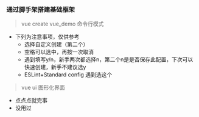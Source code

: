 ### 通过脚手架搭建基础框架
>vue create vue_demo	命令行模式
* 下列为注意事项，仅供参考
	* 选择自定义创建（第二个）
	* 空格可以选中，再按一次取消
	* 遇到填写y/n，新手两次都选择n，第二个n是是否保存此配置，下次可以快速创建，新手不建议选y
	* ESLint+Standard config 遇到选这个

>vue ui		图形化界面
* 点点点就完事
* 没用过